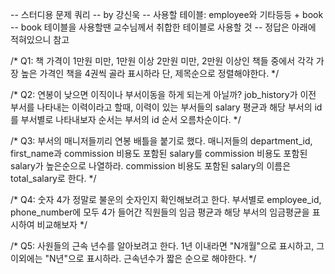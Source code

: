 -- 스터디용 문제 쿼리
-- by 강신욱
-- 사용할 테이블: employee와 기타등등 + book
-- book 테이블을 사용할땐 교수님께서 취합한 테이블로 사용할 것
-- 정답은 아래에 적혀있으니 참고

/* Q1: 
책 가격이 1만원 미만, 1만원 이상 2만원 미만, 2만원 이상인 책들 중에서 각각 가장 높은 가격인 책을 4권씩 골라 표시하라
단, 제목순으로 정렬해야한다.
*/

/* Q2: 
연봉이 낮으면 이직이나 부서이동을 하게 되는게 아닐까?
job_history가 이전 부서를 나타내는 이력이라고 할때, 
이력이 있는 부서들의 salary 평균과 해당 부서의 id를 부서별로 나타내보자
순서는 부서의 id 순서 오름차순이다.
*/

/* Q3:
부서의 매니저들끼리 연봉 배틀을 붙기로 했다.
매니저들의 department_id, first_name과 commission 비용도 포함된 salary를 commission 비용도 포함된 salary가 높은순으로 나열하라.
commission 비용도 포함된 salary의 이름은 total_salary로 한다.
*/

/* Q4:
숫자 4가 정말로 불운의 숫자인지 확인해보려고 한다.
부서별로 employee_id, phone_number에 모두 4가 들어간 직원들의 임금 평균과 해당 부서의 임금평균을 표시하여 비교해보자
*/

/* Q5: 
사원들의 근속 년수를 알아보려고 한다.
1년 이내라면 "N개월"으로 표시하고, 그 이외에는 "N년"으로 표시하라. 근속년수가 짧은 순으로 해야한다.
*/